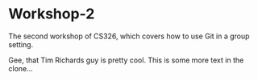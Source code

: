 # Workshop-2
The second workshop of CS326, which covers how to use Git in a group setting.

Gee, that Tim Richards guy is pretty cool.
This is some more text in the clone...